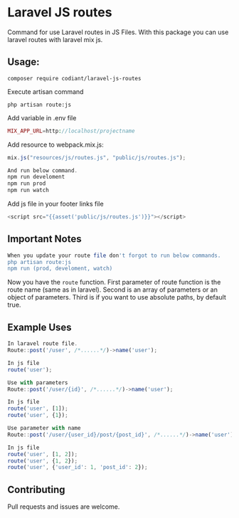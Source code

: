 # Laravel JS routes

Command for use Laravel routes in JS Files.
With this package you can use laravel routes with laravel mix js.

## Usage:

```shell
composer require codiant/laravel-js-routes
```

Execute artisan command

```shell
php artisan route:js
```

Add variable in .env file
```php
MIX_APP_URL=http://localhost/projectname

```

Add resource to webpack.mix.js:

```js
mix.js("resources/js/routes.js", "public/js/routes.js");

And run below command.
npm run develoment
npm run prod
npm run watch

```

Add js file in your footer links file
```js
<script src="{{asset('public/js/routes.js')}}"></script>
```

## Important Notes
```php
When you update your route file don't forgot to run below commands.
php artisan route:js
npm run (prod, develoment, watch)
```

Now you have the `route` function. 
First parameter of route function is the route name (same as in laravel).
Second is an array of parameters or an object of parameters.
Third is if you want to use absolute paths, by default true.

## Example Uses
```js
In laravel route file.
Route::post('/user', /*......*/)->name('user');

In js file
route('user');

Use with parameters
Route::post('/user/{id}', /*......*/)->name('user');

In js file
route('user', [1]);
route('user', {1});

Use parameter with name
Route::post('/user/{user_id}/post/{post_id}', /*......*/)->name('user');

In js file
route('user', [1, 2]);
route('user', {1, 2});
route('user', {'user_id': 1, 'post_id': 2});

```


## Contributing

Pull requests and issues are welcome.
